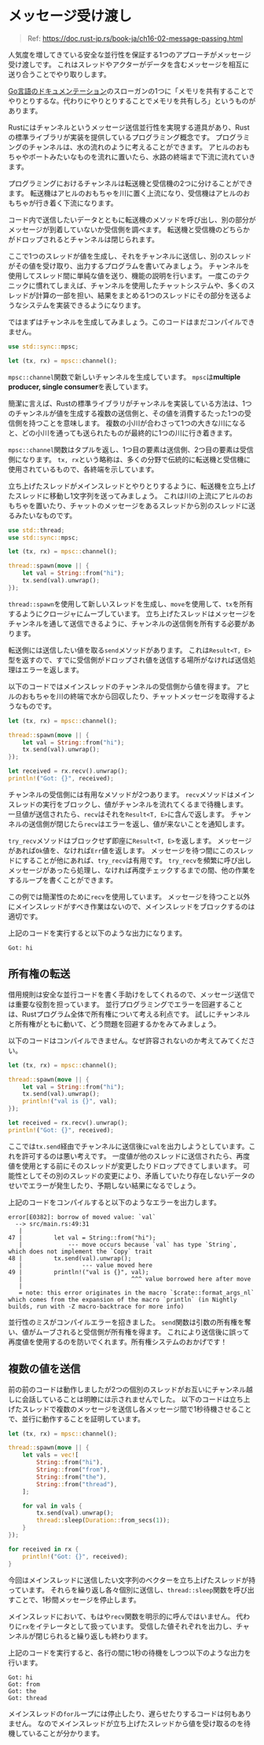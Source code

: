 # メッセージ受け渡し

> Ref: https://doc.rust-jp.rs/book-ja/ch16-02-message-passing.html

人気度を増してきている安全な並行性を保証する1つのアプローチがメッセージ受け渡しです。
これはスレッドやアクターがデータを含むメッセージを相互に送り合うことでやり取りします。

[Go言語のドキュメンテーション](http://golang.org/doc/effective_go.html)のスローガンの1つに「メモリを共有することでやりとりするな。代わりにやりとりすることでメモリを共有しろ」というものがあります。

Rustにはチャンネルというメッセージ送信並行性を実現する道具があり、Rustの標準ライブラリが実装を提供しているプログラミング概念です。
プログラミングのチャンネルは、水の流れのように考えることができます。
アヒルのおもちゃやボートみたいなものを流れに置いたら、水路の終端まで下流に流れていきます。

プログラミングにおけるチャンネルは転送機と受信機の2つに分けることができます。
転送機はアヒルのおもちゃを川に置く上流になり、受信機はアヒルのおもちゃが行き着く下流になります。

コード内で送信したいデータとともに転送機のメソッドを呼び出し、別の部分がメッセージが到着していないか受信側を調べます。
転送機と受信機のどちらかがドロップされるとチャンネルは閉じられます。

ここで1つのスレッドが値を生成し、それをチャンネルに送信し、別のスレッドがその値を受け取り、出力するプログラムを書いてみましょう。
チャンネルを使用してスレッド間に単純な値を送り、機能の説明を行います。
一度このテクニックに慣れてしまえば、チャンネルを使用したチャットシステムや、多くのスレッドが計算の一部を担い、結果をまとめる1つのスレッドにその部分を送るようなシステムを実装できるようになります。

ではまずはチャンネルを生成してみましょう。このコードはまだコンパイルできません。

```rust
use std::sync::mpsc;

let (tx, rx) = mpsc::channel();
```

`mpsc::channel`関数で新しいチャンネルを生成しています。
`mpsc`は**multiple producer, single consumer**を表しています。

簡潔に言えば、Rustの標準ライブラリがチャンネルを実装している方法は、1つのチャンネルが値を生成する複数の送信側と、その値を消費するたった1つの受信側を持つことを意味します。
複数の小川が合わさって1つの大きな川になると、どの小川を通っても送られたものが最終的に1つの川に行き着きます。

`mpsc::channel`関数はタプルを返し、1つ目の要素は送信側、2つ目の要素は受信側になります。
`tx, rx`という略称は、多くの分野で伝統的に転送機と受信機に使用されているもので、各終端を示しています。

立ち上げたスレッドがメインスレッドとやりとりするように、転送機を立ち上げたスレッドに移動し1文字列を送ってみましょう。
これは川の上流にアヒルのおもちゃを置いたり、チャットのメッセージをあるスレッドから別のスレッドに送るみたいなものです。

```rust
use std::thread;
use std::sync::mpsc;

let (tx, rx) = mpsc::channel();

thread::spawn(move || {
    let val = String::from("hi");
    tx.send(val).unwrap();
});
```

`thread::spawn`を使用して新しいスレッドを生成し、`move`を使用して、`tx`を所有するようにクロージャにムーブしています。
立ち上げたスレッドはメッセージをチャンネルを通して送信できるように、チャンネルの送信側を所有する必要があります。

転送側には送信したい値を取る`send`メソッドがあります。
これは`Result<T, E>`型を返すので、すでに受信側がドロップされ値を送信する場所がなければ送信処理はエラーを返します。

以下のコードではメインスレッドのチャンネルの受信側から値を得ます。
アヒルのおもちゃを川の終端で水から回収したり、チャットメッセージを取得するようなものです。

```rust
let (tx, rx) = mpsc::channel();

thread::spawn(move || {
    let val = String::from("hi");
    tx.send(val).unwrap();
});

let received = rx.recv().unwrap();
println!("Got: {}", received);
```

チャンネルの受信側には有用なメソッドが2つあります。
`recv`メソッドはメインスレッドの実行をブロックし、値がチャンネルを流れてくるまで待機します。
一旦値が送信されたら、`recv`はそれを`Result<T, E>`に含んで返します。
チャンネルの送信側が閉じたら`recv`はエラーを返し、値が来ないことを通知します。

`try_recv`メソッドはブロックせず即座に`Result<T, E>`を返します。
メッセージがあれば`Ok`値を、なければ`Err`値を返します。
メッセージを待つ間にこのスレッドにすることが他にあれば、`try_recv`は有用です。
`try_recv`を頻繁に呼び出しメッセージがあったら処理し、なければ再度チェックするまでの間、他の作業をするループを書くことができます。

この例では簡潔性のために`recv`を使用しています。
メッセージを待つこと以外にメインスレッドがすべき作業はないので、メインスレッドをブロックするのは適切です。

上記のコードを実行すると以下のような出力になります。

```
Got: hi
```

## 所有権の転送

借用規則は安全な並行コードを書く手助けをしてくれるので、メッセージ送信では重要な役割を担っています。
並行プログラミングでエラーを回避することは、Rustプログラム全体で所有権について考える利点です。
試しにチャンネルと所有権がともに動いて、どう問題を回避するかをみてみましょう。

以下のコードはコンパイルできません。なぜ許容されないのか考えてみてください。

```rust
let (tx, rx) = mpsc::channel();

thread::spawn(move || {
    let val = String::from("hi");
    tx.send(val).unwrap();
    println!("val is {}", val);
});

let received = rx.recv().unwrap();
println!("Got: {}", received);
```

ここでは`tx.send`経由でチャンネルに送信後に`val`を出力しようとしています。これを許可するのは悪い考えです。
一度値が他のスレッドに送信されたら、再度値を使用とする前にそのスレッドが変更したりドロップできてしまいます。
可能性としてその別のスレッドの変更により、矛盾していたり存在しないデータのせいでエラーが発生したり、予期しない結果になるでしょう。

上記のコードをコンパイルすると以下のようなエラーを出力します。

```
error[E0382]: borrow of moved value: `val`
  --> src/main.rs:49:31
   |
47 |         let val = String::from("hi");
   |             --- move occurs because `val` has type `String`, which does not implement the `Copy` trait
48 |         tx.send(val).unwrap();
   |                 --- value moved here
49 |         println!("val is {}", val);
   |                               ^^^ value borrowed here after move
   |
   = note: this error originates in the macro `$crate::format_args_nl` which comes from the expansion of the macro `println` (in Nightly builds, run with -Z macro-backtrace for more info)
```

並行性のミスがコンパイルエラーを招きました。
`send`関数は引数の所有権を奪い、値がムーブされると受信側が所有権を得ます。
これにより送信後に誤って再度値を使用するのを防いでくれます。所有権システムのおかげです！

## 複数の値を送信

前の前のコードは動作しましたが2つの個別のスレッドがお互いにチャンネル越しに会話していることは明瞭には示されませんでした。
以下のコードは立ち上げたスレッドで複数のメッセージを送信し各メッセージ間で1秒待機させることで、並行に動作することを証明しています。

```rust
let (tx, rx) = mpsc::channel();

thread::spawn(move || {
    let vals = vec![
        String::from("hi"),
        String::from("from"),
        String::from("the"),
        String::from("thread"),
    ];

    for val in vals {
        tx.send(val).unwrap();
        thread::sleep(Duration::from_secs(1));
    }
});

for received in rx {
    println!("Got: {}", received);
}
```

今回はメインスレッドに送信したい文字列のベクターを立ち上げたスレッドが持っています。
それらを繰り返し各々個別に送信し、`thread::sleep`関数を呼び出すことで、1秒間メッセージを停止します。

メインスレッドにおいて、もはや`recv`関数を明示的に呼んではいません。 代わりに`rx`をイテレータとして扱っています。
受信した値それぞれを出力し、チャンネルが閉じられると繰り返しも終わります。

上記のコードを実行すると、各行の間に1秒の待機をしつつ以下のような出力を行います。

```
Got: hi
Got: from
Got: the
Got: thread
```

メインスレッドの`for`ループには停止したり、遅らせたりするコードは何もありません。
なのでメインスレッドが立ち上げたスレッドから値を受け取るのを待機していることが分かります。
